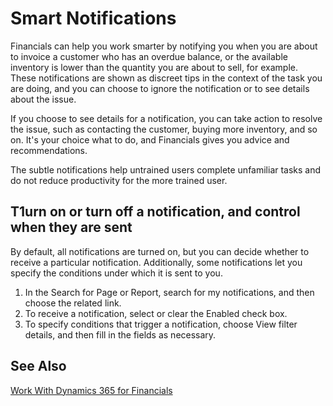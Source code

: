 <properties
	pageTitle="Smart Notifications | Financials"
        description="Smart notifications give you advice and recommendations."
        services="project-madeira"
        documentationCenter=""
        authors="edupont04"
/>
<tags
    ms.service="project-madeira"
    ms.topic="article"
    ms.devlang="na"
    ms.tgt_pltfrm="na"
    ms.workload="na"
    ms.date="08/08/2016"
    ms.author="edupont04" />

# Smart Notifications
Financials can help you work smarter by notifying you when you are about to invoice a customer who has an overdue balance, or the available inventory is lower than the quantity you are about to sell, for example. These notifications are shown as discreet tips in the context of the task you are doing, and you can choose to ignore the notification or to see details about the issue.  

If you choose to see details for a notification, you can take action to resolve the issue, such as contacting the customer, buying more inventory, and so on. It's your choice what to do, and Financials gives you advice and recommendations.  

The subtle notifications help untrained users complete unfamiliar tasks and do not reduce productivity for the more trained user.  

## T1urn on or turn off a notification, and control when they are sent
By default, all notifications are turned on, but you can decide whether to receive a particular notification. Additionally, some notifications let you specify the conditions under which it is sent to you. 
1. In the Search for Page or Report, search for my notifications, and then choose the related link. 
2. To receive a notification, select or clear the Enabled check box. 
3. To specify conditions that trigger a notification, choose View filter details, and then fill in the fields as necessary. 
  
## See Also
[Work With Dynamics 365 for Financials](ui-work-product.md)
